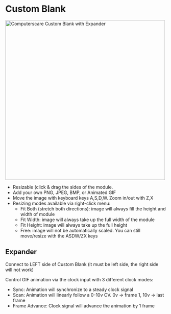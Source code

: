 # Custom Blank

<img src="https://github.com/freddyz/computerscare-vcv-modules/blob/master/doc/custom-blank-with-expander.png" width="500" alt="Computerscare Custom Blank with Expander" />

- Resizable (click & drag the sides of the module.
- Add your own PNG, JPEG, BMP, or Animated GIF
- Move the image with keyboard keys A,S,D,W. Zoom in/out with Z,X
- Resizing modes available via right-click menu:
  - Fit Both (stretch both directions): image will always fill the height and width of module
  - Fit Width: image will always take up the full width of the module
  - Fit Height: image will always take up the full height
  - Free: image will not be automatically scaled.  You can still move/resize with the ASDW/ZX keys

## Expander
Connect to LEFT side of Custom Blank (it must be left side, the right side will not work)

Control GIF animation via the clock input with 3 different clock modes:
- Sync: Animation will synchronize to a steady clock signal
- Scan: Animation will linearly follow a 0-10v CV.  0v → frame 1, 10v → last frame
- Frame Advance: Clock signal will advance the animation by 1 frame